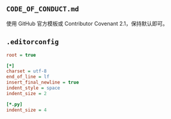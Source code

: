 
## `CODE_OF_CONDUCT.md`
使用 GitHub 官方模板或 Contributor Covenant 2.1，保持默认即可。

## `.editorconfig`
```ini
root = true

[*]
charset = utf-8
end_of_line = lf
insert_final_newline = true
indent_style = space
indent_size = 2

[*.py]
indent_size = 4
